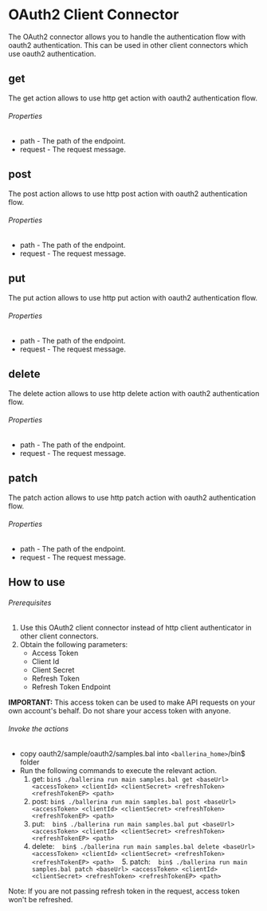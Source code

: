 # OAuth2 Client Connector

The OAuth2 connector allows you to handle the authentication flow with oauth2 authentication.
This can be used in other client connectors which use oauth2 authentication.

## get
The get action allows to use http get action with oauth2 authentication flow.

###### Properties
  * path -  The path of the endpoint.
  * request -  The request message.

## post
The post action allows to use http post action with oauth2 authentication flow.

###### Properties
  * path -  The path of the endpoint.
  * request -  The request message.

## put
The put action allows to use http put action with oauth2 authentication flow.

###### Properties
  * path -  The path of the endpoint.
  * request -  The request message.

## delete
The delete action allows to use http delete action with oauth2 authentication flow.

###### Properties
  * path -  The path of the endpoint.
  * request -  The request message.

## patch
The patch action allows to use http patch action with oauth2 authentication flow.

###### Properties
* path -  The path of the endpoint.
* request -  The request message.

## How to use

###### Prerequisites
1. Use this OAuth2 client connector instead of http client authenticator in other client connectors.
2. Obtain the following parameters:
    * Access Token
    * Client Id
    * Client Secret
    * Refresh Token
    * Refresh Token Endpoint

**IMPORTANT:** This access token can be used to make API requests on your own account's behalf. Do not share your access token with anyone.

###### Invoke the actions
- copy oauth2/sample/oauth2/samples.bal into `<ballerina_home>`/bin$ folder
- Run the following commands to execute the relevant action.
    1. get:
    `bin$ ./ballerina run main samples.bal get <baseUrl> <accessToken> <clientId> <clientSecret> <refreshToken> <refreshTokenEP> <path>`
    2. post:
    `bin$ ./ballerina run main samples.bal post <baseUrl> <accessToken> <clientId> <clientSecret> <refreshToken> <refreshTokenEP> <path>`
    3. put:
    `bin$ ./ballerina run main samples.bal put <baseUrl> <accessToken> <clientId> <clientSecret> <refreshToken> <refreshTokenEP> <path>`
    4. delete:
    `bin$ ./ballerina run main samples.bal delete <baseUrl> <accessToken> <clientId> <clientSecret> <refreshToken> <refreshTokenEP> <path>`
    5. patch:
    `bin$ ./ballerina run main samples.bal patch <baseUrl> <accessToken> <clientId> <clientSecret> <refreshToken> <refreshTokenEP> <path>`

Note: If you are not passing refresh token in the request, access token won't be refreshed.
